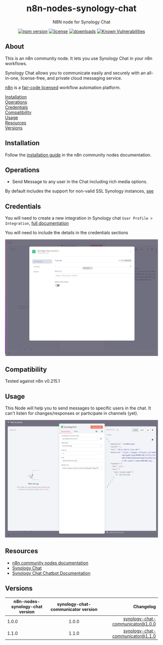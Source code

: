 <p align="center"><h1 align="center">
  n8n-nodes-synology-chat
</h1>

<p align="center">
  N8N node for Synology Chat
</p>

<p align="center">
  <a href="https://www.npmjs.org/package/n8n-nodes-synology-chat"><img src="https://badgen.net/npm/v/n8n-nodes-synology-chat" alt="npm version"/></a>
  <a href="https://www.npmjs.org/package/n8n-nodes-synology-chat"><img src="https://badgen.net/npm/license/n8n-nodes-synology-chat" alt="license"/></a>
  <a href="https://www.npmjs.org/package/n8n-nodes-synology-chat"><img src="https://badgen.net/npm/dt/n8n-nodes-synology-chat" alt="downloads"/></a>
  <a href="https://snyk.io/test/github/ulisesgascon/n8n-nodes-synology-chat"><img src="https://snyk.io/test/github/ulisesgascon/n8n-nodes-synology-chat/badge.svg" alt="Known Vulnerabilities"/></a>
</p>



## About 
This is an n8n community node. It lets you use Synology Chat in your n8n workflows.

Synology Chat allows you to communicate easily and securely with an all-in-one, license-free, and private cloud messaging service.

[n8n](https://n8n.io/) is a [fair-code licensed](https://docs.n8n.io/reference/license/) workflow automation platform.

[Installation](#installation)  
[Operations](#operations)  
[Credentials](#credentials)  <!-- delete if no auth needed -->  
[Compatibility](#compatibility)  
[Usage](#usage)  <!-- delete if not using this section -->  
[Resources](#resources)  
[Versions](#Versions)

## Installation

Follow the [installation guide](https://docs.n8n.io/integrations/community-nodes/installation/) in the n8n community nodes documentation.

## Operations

- Send Message to any user in the Chat including rich media options.

By default includes the support for non-valid SSL Synology instances, [see](https://github.com/UlisesGascon/n8n-nodes-synology-chat#disable-ssl-validation)

## Credentials

You will need to create a new integration in Synology chat `User Profile > Integration`, [full documentation](https://kb.synology.com/en-us/DSM/tutorial/How_to_configure_webhooks_and_slash_commands_in_Chat_Integration#x_anchor_id5)

You will need to include the details in the credentials sections

![credentials](.github/img/credentials.png)


## Compatibility

Tested against n8n v0.215.1

## Usage


This Node will help you to send messages to specific users in the chat. It can't listen for changes/responses or participate in channels (yet).

![usage](.github/img/usage.png)

## Resources

* [n8n community nodes documentation](https://docs.n8n.io/integrations/community-nodes/)
* [Synology Chat](https://www.synology.com/en-us/dsm/feature/chat)
* [Synology Chat Chatbot Documentation](https://kb.synology.com/en-us/DSM/tutorial/How_to_configure_webhooks_and_slash_commands_in_Chat_Integration#x_anchor_id5)


## Versions

| n8n-nodes-synology-chat version | synology-chat-communicator version | Changelog |
|----------|:-------------:|------:|
| 1.0.0 |  1.0.0 | [synology-chat-communicator@1.0.0](https://github.com/UlisesGascon/synology-chat-communicator/releases/tag/v1.0.0) |
| 1.1.0 |  1.1.0 | [synology-chat-communicator@1.1.0](https://github.com/UlisesGascon/synology-chat-communicator/releases/tag/v1.1.0) |
    